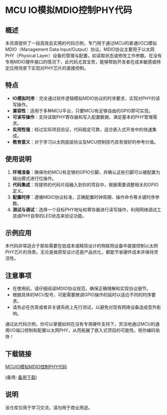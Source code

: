 # MCU IO模拟MDIO控制PHY代码

## 概述

本资源提供了一段高效且实用的代码示例，专门用于通过MCU的普通I/O口模拟MDIO（Management Data Input/Output）协议。MDIO协议主要用于以太网PHY（Physical Layer）设备的管理与配置，如读取状态或修改工作参数。在没有专用MDIO硬件接口的情况下，此代码尤其宝贵，能够帮助开发者在成本敏感或特定应用场景下实现对PHY芯片的直接控制。

## 特点

- **IO模拟时序**：完全通过软件逻辑模拟MDIO协议的时序要求，实现对PHY的读写操作。
- **兼容性**：适用于多种MCU平台，只要MCU有足够自由的GPIO即可实现。
- **可读写操作**：支持读取PHY寄存器和写入配置数据，满足基本的PHY管理需求。
- **实用性强**：经过实际项目验证，代码稳定可靠，适合嵌入式开发中的快速集成。
- **教育意义**：对于学习以太网底层协议及MCU控制技巧具有很好的参考价值。

## 使用说明

1. **环境准备**：确保你的MCU有足够的GPIO引脚，并确认这些引脚可以被配置为输出模式进行位操作。
2. **代码集成**：将提供的代码片段融入到你的项目中，根据需要调整相关的GPIO定义。
3. **配置时序**：遵循MDIO协议标准，正确配置时钟周期、操作命令等关键时序参数。
4. **测试与调试**：选择一个目标PHY地址和寄存器进行读写操作，利用网络调试工具或PHY自带的LED状态来验证功能。

## 示例应用

本代码非常适合于那些需要在低成本或精简设计的物联网设备中直接控制以太网PHY芯片的场景。无论是做原型设计还是产品优化，都能节省硬件成本并保持灵活性。

## 注意事项

- 在使用前，请仔细阅读MDIO协议规范，确保正确理解和实现协议细节。
- 根据具体的MCU型号，可能需要微调GPIO操作的延时以适应不同的时序要求。
- 请务必在仿真或者非关键系统上先行测试，以避免对现有网络设备造成意外影响。

通过此代码示例，你可以掌握如何在没有专用硬件支持下，灵活地通过MCU的通用I/O端口控制和配置以太网PHY，从而拓展了嵌入式项目的可能性。祝你编码愉快！

## 下载链接
[MCUIO模拟MDIO控制PHY代码](https://pan.quark.cn/s/a5a0b4eb58e9) 

(备用: [备用下载](https://pan.baidu.com/s/13xIWgywSKPwgKAvX98Zvhg?pwd=56sb))

## 说明

该仓库仅用于学习交流，请勿用于商业用途。
